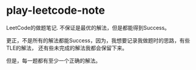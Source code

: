 # play-leetcode-note
LeetCode的做题笔记.
不保证是最优的解法，但是都能得到Success。  

更正，不是所有的解法都能Success，因为，我想要记录我做题时的思路，有些TLE的解法，
还有些未完成的解法我都会保留下来。

但是，每一题都有至少一个正确的解法。
